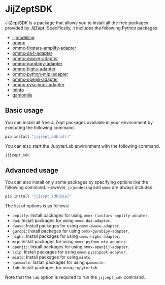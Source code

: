 # JijZeptSDK

JijZeptSDK is a package that allows you to install all the free packages provided by JijZept. Specifically, it includes the following Python packages.

- [jijmodeling](https://pypi.org/project/jijmodeling/)
- [ommx](https://pypi.org/project/ommx/)
- [ommx-fixstars-amplify-adapter](https://pypi.org/project/ommx-fixstars-amplify-adapter/)
- [ommx-da4-adapter](https://pypi.org/project/ommx-da4-adapter/)
- [ommx-dwave-adapter](https://pypi.org/project/ommx-dwave-adapter/)
- [ommx-gurobipy-adapter](https://pypi.org/project/ommx-gurobipy-adapter/)
- [ommx-highs-adapter](https://pypi.org/project/ommx-highs-adapter/)
- [ommx-python-mip-adapter](https://pypi.org/project/ommx-python-mip-adapter/)
- [ommx-openjij-adapter](https://pypi.org/project/ommx-openjij-adapter/)
- [ommx-pyscipopt-adapter](https://pypi.org/project/ommx-pyscipopt-adapter/)
- [minto](https://pypi.org/project/minto/)
- [qamomile](https://pypi.org/project/qamomile/)

## Basic usage

You can install all free JijZept packages available in your environment by executing the following command.

```bash
pip install "jijzept_sdk[all]"
```

You can also start the JupyterLab environment with the following command.

```bash
jijzept_sdk
```

## Advanced usage

You can also install only some packages by specifying options like the following command. However, `jijmodeling` and `ommx` are always included.

```bash
pip install "jijzept_sdk[mip]"
```

The list of options is as follows:

- `amplify`: Install packages for using `ommx-fixstars-amplify-adapter`.
- `da4`: Install packages for using `ommx-da4-adapter`.
- `dwave`: Install packages for using `ommx-dwave-adapter`.
- `gurobi`: Install packages for using `ommx-gurobipy-adapter`.
- `highs`: Install packages for using `ommx-highs-adapter`.
- `mip`: Install packages for using `ommx-python-mip-adapter`.
- `openjij`: Install packages for using `ommx-openjij-adapter`.
- `scip`: Install packages for using `ommx-pyscipopt-adapter`.
- `minto`: Install packages for using `minto`.
- `qamomile`: Install packages for using `qamomile`.
- `lab`: Install packages for using `jupyterlab`.

Note that the `lab` option is required to run the `jijzept_sdk` command.
